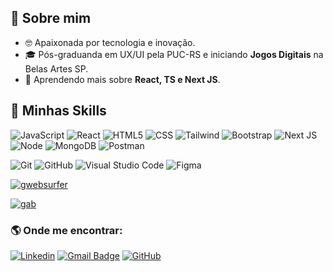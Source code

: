
## :woman: Sobre mim </h3>

- 🤓 Apaixonada por tecnologia e inovação.
- 🎓 Pós-graduanda em UX/UI pela PUC-RS e iniciando **Jogos Digitais** na Belas Artes SP.
- 🌱 Aprendendo mais sobre **React, TS e Next JS**.


## :rocket: Minhas Skills

  ![JavaScript](https://img.shields.io/badge/-JavaScript-333333?style=flat&logo=javascript)
  ![React](https://img.shields.io/badge/-React-333333?style=flat&logo=react)
  ![HTML5](https://img.shields.io/badge/-HTML5-333333?style=flat&logo=HTML5)
  ![CSS](https://img.shields.io/badge/-CSS-333333?style=flat&logo=CSS3&logoColor=1572B6)
  ![Tailwind](https://img.shields.io/badge/-Tailwind-333333?style=flat&logo=tailwind-css)
  ![Bootstrap](https://img.shields.io/badge/-Bootstrap-333333?style=flat&logo=bootstrap)
  ![Next JS](https://img.shields.io/badge/-Next-333333?style=flat&logo=next.js)
  ![Node](https://img.shields.io/badge/-Node-333333?style=flat&logo=node.js)
  ![MongoDB](https://img.shields.io/badge/-MongoDB-333333?style=flat&logo=mongodb)
  ![Postman](https://img.shields.io/badge/-Postman-333333?style=flat&logo=postman)

  ![Git](https://img.shields.io/badge/-Git-333333?style=flat&logo=git)
  ![GitHub](https://img.shields.io/badge/-GitHub-333333?style=flat&logo=github)
  ![Visual Studio Code](https://img.shields.io/badge/-Visual%20Studio%20Code-333333?style=flat&logo=visual-studio-code&logoColor=007ACC)
  ![Figma](https://img.shields.io/badge/-Figma-333333?style=flat&logo=figma&logoColor=007ACC)


[![gwebsurfer](https://github-readme-stats.vercel.app/api?username=gwebsurfer&theme=radical)](https://github.com/gwebsurfer/github-readme-stats)

[![gab](https://github-readme-stats.vercel.app/api/top-langs/?username=gwebsurfer&hide=html&layout=compact&theme=radical)](https://github.com/gwebsurfer/github-readme-stats)


### :earth_americas: Onde me encontrar:

[![Linkedin](https://img.shields.io/badge/-Gab-blue?style=flat-square&logo=Linkedin&logoColor=white&link=https://www.linkedin.com/in/gab-frontend)](https://www.linkedin.com/in/gab-frontend)
[![Gmail Badge](https://img.shields.io/badge/-gwebsurfer@gmail.com-006bed?style=flat-square&logo=Gmail&logoColor=white&link=mailto:gwebsurfer@gmail.com)](mailto:gwebsurfer@gmail.com)
[![GitHub]( https://img.shields.io/github/followers/gwebsurfer?label=follow&style=social)](https://github.com/gwebsurfer)

